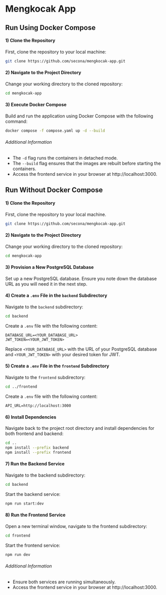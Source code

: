 # Mengkocak App

## Run Using Docker Compose

#### 1) Clone the Repository
First, clone the repository to your local machine:
```sh
git clone https://github.com/secona/mengkocak-app.git
```

#### 2) Navigate to the Project Directory
Change your working directory to the cloned repository:
```sh
cd mengkocak-app
```

#### 3) Execute Docker Compose
Build and run the application using Docker Compose with the following command:
```sh
docker compose -f compose.yaml up -d --build
```

###### Additional Information
- The `-d` flag runs the containers in detached mode.
- The `--build` flag ensures that the images are rebuilt before starting the containers.
- Access the frontend service in your browser at http://localhost:3000.

## Run Without Docker Compose

#### 1) Clone the Repository
First, clone the repository to your local machine.
```sh
git clone https://github.com/secona/mengkocak-app.git
```

#### 2) Navigate to the Project Directory
Change your working directory to the cloned repository:
```sh
cd mengkocak-app
```

#### 3) Provision a New PostgreSQL Database
Set up a new PostgreSQL database. Ensure you note down the database URL as you will need it in the next step.

#### 4) Create a `.env` File in the `backend` Subdirectory
Navigate to the `backend` subdirectory:
```sh
cd backend
```

Create a `.env` file with the following content:
```
DATABASE_URL=<YOUR_DATABASE_URL>
JWT_TOKEN=<YOUR_JWT_TOKEN>
```
Replace `<YOUR_DATABASE_URL>` with the URL of your PostgreSQL database and `<YOUR_JWT_TOKEN>` with your desired token for JWT.

#### 5) Create a `.env` File in the `frontend` Subdirectory
Navigate to the `frontend` subdirectory:
```sh
cd ../frontend
```

Create a `.env` file with the following content:
```
API_URL=http://localhost:3000
```

#### 6) Install Dependencies
Navigate back to the project root directory and install dependencies for both frontend and backend:

```sh
cd ..
npm install --prefix backend
npm install --prefix frontend
```

#### 7) Run the Backend Service
Navigate to the backend subdirectory:
```sh
cd backend
```

Start the backend service:
```sh
npm run start:dev
```

#### 8) Run the Frontend Service
Open a new terminal window, navigate to the frontend subdirectory:
```sh
cd frontend
```

Start the frontend service:
```sh
npm run dev
```

###### Additional Information
- Ensure both services are running simultaneously.
- Access the frontend service in your browser at http://localhost:3000.

